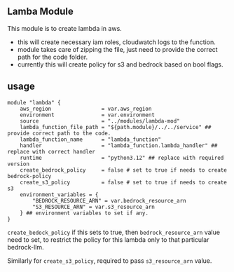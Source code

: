 ## Lamba Module

This module is to create lambda in aws. 

- this will create necessary iam roles, cloudwatch logs to the function.
- module takes care of zipping the file, just need to provide the correct path for the code folder.
- currently this will create policy for s3 and bedrock based on bool flags.


## usage

```
module "lambda" {
    aws_region                = var.aws_region
    environment               = var.environment
    source                    = "../modules/lambda-mod"
    lambda_function_file_path = "${path.module}/../../service" ## provide correct path to the code.
    lambda_function_name      = "lambda_function"
    handler                   = "lambda_function.lambda_handler" ## replace with correct handler
    runtime                   = "python3.12" ## replace with required version
    create_bedrock_policy     = false # set to true if needs to create bedrock-policy
    create_s3_policy          = false # set to true if needs to create s3
    environment_variables = {
        "BEDROCK_RESOURCE_ARN" = var.bedrock_resource_arn
        "S3_RESOURCE_ARN" = var.s3_resource_arn
    } ## environment variables to set if any.
}

```

`create_bedock_policy` if this sets to true, then `bedrock_resource_arn` value need to set, to restrict the policy for this lambda only to that particular bedrock-llm.

Similarly for `create_s3_policy`, required to pass `s3_resource_arn` value.

